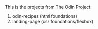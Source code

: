This is the projects from The Odin Project:

1. odin-recipes (html foundations)
2. landing-page (css foundations/flexbox)
